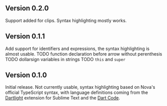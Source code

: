 ## Version 0.2.0

Support added for clips. Syntax highlighting mostly works.

## Version 0.1.1

Add support for identifiers and expressions, the syntax highlighting is almost usable.
TODO function declaration before arrow without perenthesis
TODO dollarsign variables in strings
TODO `this` and `super`

## Version 0.1.0

Initial release. Not currently usable, syntax highlighting based on Nova's official TypeScript syntax, with language definitions coming from the [Dartlight](https://github.com/elMuso/Dartlight) extension for Sublime Text and the [Dart Code](https://github.com/Dart-Code/Dart-Code).

